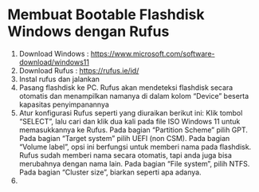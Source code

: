 # Membuat Bootable Flashdisk Windows dengan Rufus
1. Download Windows : https://www.microsoft.com/software-download/windows11
2. Download Rufus : https://rufus.ie/id/
3. Instal rufus dan jalankan
4. Pasang flashdisk ke PC. Rufus akan mendeteksi flashdisk secara otomatis dan menampilkan namanya di dalam kolom “Device” beserta kapasitas penyimpanannya
5. Atur konfigurasi Rufus seperti yang diuraikan berikut ini:
   Klik tombol “SELECT”, lalu cari dan klik dua kali pada file ISO Windows 11 untuk memasukkannya ke Rufus.
  Pada bagian “Partition Scheme” pilih GPT.
  Pada bagian “Target system” pilih UEFI (non CSM).
  Pada bagian “Volume label”, opsi ini berfungsi untuk memberi nama pada flashdisk. Rufus sudah memberi nama secara otomatis, tapi anda juga bisa merubahnya dengan nama lain.
  Pada bagian “File system”, pilih NTFS.
  Pada bagian “Cluster size”, biarkan seperti apa adanya.
6. 
